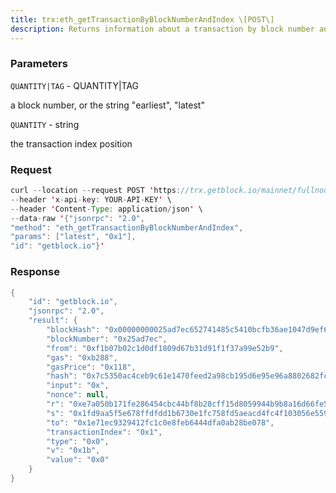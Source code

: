 ```yaml
---
title: trx:eth_getTransactionByBlockNumberAndIndex \[POST\]
description: Returns information about a transaction by block number and transactionindex position.
---
```


### Parameters


`QUANTITY|TAG` - QUANTITY\|TAG

a block number, or the string "earliest", "latest"

`QUANTITY` - string

the transaction index position

### Request

``` java
curl --location --request POST 'https://trx.getblock.io/mainnet/fullnode/jsonrpc' \
--header 'x-api-key: YOUR-API-KEY' \
--header 'Content-Type: application/json' \
--data-raw '{"jsonrpc": "2.0",
"method": "eth_getTransactionByBlockNumberAndIndex",
"params": ["latest", "0x1"],
"id": "getblock.io"}'
```

###  Response

``` java
{
    "id": "getblock.io",
    "jsonrpc": "2.0",
    "result": {
        "blockHash": "0x00000000025ad7ec652741485c5410bcfb36ae1047d9ef617b406cec8f87f3c6",
        "blockNumber": "0x25ad7ec",
        "from": "0xf1b07b02c1d0df1809d67b31d91f1f37a99e52b9",
        "gas": "0xb288",
        "gasPrice": "0x118",
        "hash": "0x7c5350ac4ceb9c61e1470feed2a98cb195d6e95e96a8802682fcfc96fdc74c6c",
        "input": "0x",
        "nonce": null,
        "r": "0xe7a050b171fe286454cbc44bf8b28cff15d8059944b9b8a16d66fe53e55ebd1f",
        "s": "0x1fd9aa5f5e678ffdfdd1b6730e1fc758fd5aeacd4fc4f103056e55959fbc5800",
        "to": "0x1e71ec9329412fc1c0e8feb6444dfa0ab28be078",
        "transactionIndex": "0x1",
        "type": "0x0",
        "v": "0x1b",
        "value": "0x0"
    }
}
```

